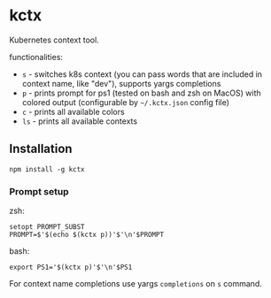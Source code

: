 # kctx
Kubernetes context tool.

functionalities:
- `s` - switches k8s context (you can pass words that are included in context name, like "dev"), supports yargs completions
- `p` - prints prompt for ps1 (tested on bash and zsh on MacOS) with colored output (configurable by `~/.kctx.json` config file)
- `c` - prints all available colors
- `ls` - prints all available contexts


## Installation

`npm install -g kctx`

### Prompt setup

zsh:

```
setopt PROMPT_SUBST
PROMPT=$'$(echo $(kctx p))'$'\n'$PROMPT
```

bash:
```
export PS1='$(kctx p)'$'\n'$PS1
```

For context name completions use yargs `completions` on `s` command.
